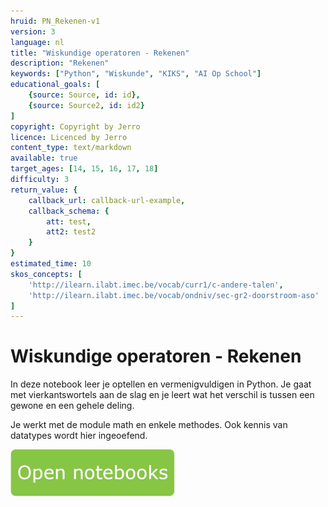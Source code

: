 ```yaml
---
hruid: PN_Rekenen-v1
version: 3
language: nl
title: "Wiskundige operatoren - Rekenen"
description: "Rekenen"
keywords: ["Python", "Wiskunde", "KIKS", "AI Op School"]
educational_goals: [
    {source: Source, id: id}, 
    {source: Source2, id: id2}
]
copyright: Copyright by Jerro
licence: Licenced by Jerro
content_type: text/markdown
available: true
target_ages: [14, 15, 16, 17, 18]
difficulty: 3
return_value: {
    callback_url: callback-url-example,
    callback_schema: {
        att: test,
        att2: test2
    }
}
estimated_time: 10
skos_concepts: [
    'http://ilearn.ilabt.imec.be/vocab/curr1/c-andere-talen', 
    'http://ilearn.ilabt.imec.be/vocab/ondniv/sec-gr2-doorstroom-aso'
]
---
```


# Wiskundige operatoren - Rekenen

In deze notebook leer je optellen en vermenigvuldigen in Python. Je gaat met vierkantswortels aan de slag en je leert wat het verschil is tussen een gewone en een gehele deling.

Je werkt met de module math en enkele methodes. Ook kennis van datatypes wordt hier ingeoefend.

[![](embed/Knop.png "Knop")](https://kiks.ilabt.imec.be/jupyterhub/?id=1010 "Notebooks Rekenen")

